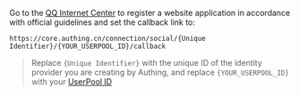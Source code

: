 <IntegrationDetailCard title="Create a Web Site Application on QQ Open Platform">

Go to the [QQ Internet Center](https://connect.qq.com/manage.html#/) to register a website application in accordance with official guidelines and set the callback link to:

`https://core.authing.cn/connection/social/{Unique Identifier}/{YOUR_USERPOOL_ID}/callback`

> Replace `{Unique Identifier}` with the unique ID of the identity provider you are creating by Authing, and replace `{YOUR_USERPOOL_ID}` with your [UserPool ID](/en/guides/faqs/get-userpool-id-and-secret.md)

</IntegrationDetailCard>